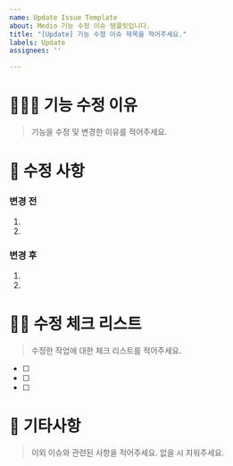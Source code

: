 ```yaml
---
name: Update Issue Template
about: Medio 기능 수정 이슈 템플릿입니다.
title: "[Update] 기능 수정 이슈 제목을 적어주세요."
labels: Update
assignees: ''

---
```


# 🤷🏻‍♂️ 기능 수정 이유
> 기능을 수정 및 변경한 이유를 적어주세요.

# 🚀 수정 사항 
### 변경 전
1. 
2. 

### 변경 후
1. 
2. 

# ✍🏻 수정 체크 리스트
> 수정한 작업에 대한 체크 리스트를 적어주세요.

- [ ] 
- [ ] 
- [ ] 

# 🎸 기타사항
> 이외 이슈와 관련된 사항을 적어주세요.
> 없을 시 지워주세요.
